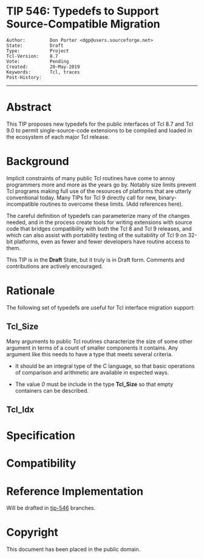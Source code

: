 # TIP 546: Typedefs to Support Source-Compatible Migration
	Author:         Don Porter <dgp@users.sourceforge.net>
	State:          Draft
	Type:           Project
	Tcl-Version:    8.7
	Vote:           Pending
	Created:        20-May-2019
	Keywords:       Tcl, traces
	Post-History:
-----

# Abstract

This TIP proposes new typedefs for the public interfaces of Tcl 8.7
and Tcl 9.0 to permit single-source-code extensions to be compiled
and loaded in the ecosystem of each major Tcl release.

# Background

Implicit constraints of many public Tcl routines have come to annoy
programmers more and more as the years go by. Notably size limits
prevent Tcl programs making full use of the resources of platforms
that are utterly conventional today. Many TIPs for Tcl 9 directly
call for new, binary-incompatible routines to overcome these limits.
(Add references here).

The careful definition of typedefs can parameterize many of the
changes needed, and in the process create tools for writing extensions
with source code that bridges compatibility with both the Tcl 8 and
Tcl 9 releases, and which can also assist with portability testing of
the suitability of Tcl 9 on 32-bit platforms, even as fewer and fewer
developers have routine access to them.

This TIP is in the **Draft** State, but it truly is in Draft form.
Comments and contributions are actively encouraged.

# Rationale

The following set of typedefs are useful for Tcl interface migration
support:

## Tcl_Size

Many arguments to public Tcl routines characterize the size of some
other argument in terms of a count of smaller components it contains.
Any argument like this needs to have a type that meets several criteria.

 * It should be an integral type of the C language, so that basic
   operations of comparison and arithmetic are available in expected ways.

 * The value *0* must be include in the type **Tcl_Size** so that empty
   containers can be described.


## Tcl_Idx

# Specification

# Compatibility

# Reference Implementation

Will be drafted in [tip-546](/tcl/timeline?r=tip-546) branches.

# Copyright

This document has been placed in the public domain.
